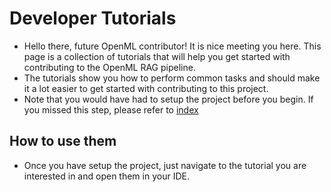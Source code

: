 # Developer Tutorials

- Hello there, future OpenML contributor! It is nice meeting you here. This page is a collection of tutorials that will help you get started with contributing to the OpenML RAG pipeline.
- The tutorials show you how to perform common tasks and should make it a lot easier to get started with contributing to this project.
- Note that you would have had to setup the project before you begin. If you missed this step, please refer to [index](../index.md)

## How to use them
- Once you have setup the project, just navigate to the tutorial you are interested in and open them in your IDE.